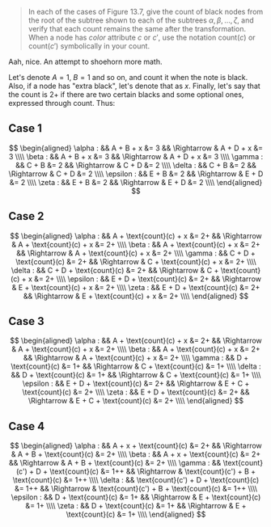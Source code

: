> In each of the cases of Figure 13.7, give the count of black nodes from the
> root of the subtree shown to each of the subtrees $\alpha, \beta, \ldots,
> \zeta$, and verify that each count remains the same after the transformation.
> When a node has $color$ attribute $c$ or $c'$, use the notation
> $\text{count}(c)$ or $\text{count}(c')$ symbolically in your count.

Aah, nice. An attempt to shoehorn more math.

Let's denote $A = 1$, $B = 1$ and so on, and count it when the note is black.
Also, if a node has "extra black", let's denote that as $x$. Finally, let's say
that the count is $2+$ if there are two certain blacks and some optional ones,
expressed through $\text{count}$. Thus:

## Case 1

$$
    \begin{aligned}
    \alpha   : && A + B + x &= 3 && \Rightarrow & A + D + x &= 3 \\\\
    \beta    : && A + B + x &= 3 && \Rightarrow & A + D + x &= 3 \\\\
    \gamma   : && C + B     &= 2 && \Rightarrow & C + D     &= 2 \\\\
    \delta   : && C + B     &= 2 && \Rightarrow & C + D     &= 2 \\\\
    \epsilon : && E + B     &= 2 && \Rightarrow & E + D     &= 2 \\\\
    \zeta    : && E + B     &= 2 && \Rightarrow & E + D     &= 2 \\\\
    \end{aligned}
$$

## Case 2

$$
    \begin{aligned}
    \alpha   : && A + \text{count}(c) + x &= 2+ && \Rightarrow & A + \text{count}(c) + x &= 2+ \\\\
    \beta    : && A + \text{count}(c) + x &= 2+ && \Rightarrow & A + \text{count}(c) + x &= 2+ \\\\
    \gamma   : && C + D + \text{count}(c) &= 2+ && \Rightarrow & C + \text{count}(c) + x &= 2+ \\\\
    \delta   : && C + D + \text{count}(c) &= 2+ && \Rightarrow & C + \text{count}(c) + x &= 2+ \\\\
    \epsilon : && E + D + \text{count}(c) &= 2+ && \Rightarrow & E + \text{count}(c) + x &= 2+ \\\\
    \zeta    : && E + D + \text{count}(c) &= 2+ && \Rightarrow & E + \text{count}(c) + x &= 2+ \\\\
    \end{aligned}
$$

## Case 3

$$
    \begin{aligned}
    \alpha   : && A + \text{count}(c) + x &= 2+ && \Rightarrow & A + \text{count}(c) + x &= 2+ \\\\
    \beta    : && A + \text{count}(c) + x &= 2+ && \Rightarrow & A + \text{count}(c) + x &= 2+ \\\\
    \gamma   : && D + \text{count}(c)     &= 1+ && \Rightarrow & C + \text{count}(c)     &= 1+ \\\\
    \delta   : && D + \text{count}(c)     &= 1+ && \Rightarrow & C + \text{count}(c)     &= 1+ \\\\
    \epsilon : && E + D + \text{count}(c) &= 2+ && \Rightarrow & E + C + \text{count}(c) &= 2+ \\\\
    \zeta    : && E + D + \text{count}(c) &= 2+ && \Rightarrow & E + C + \text{count}(c) &= 2+ \\\\
    \end{aligned}
$$

## Case 4

$$
    \begin{aligned}
    \alpha   : && A + x + \text{count}(c)                &= 2+  && \Rightarrow & A + B + \text{count}(c)                &= 2+ \\\\
    \beta    : && A + x + \text{count}(c)                &= 2+  && \Rightarrow & A + B + \text{count}(c)                &= 2+ \\\\
    \gamma   : && \text{count}(c') + D + \text{count}(c) &= 1++ && \Rightarrow & \text{count}(c') + B + \text{count}(c) &= 1++ \\\\
    \delta   : && \text{count}(c') + D + \text{count}(c) &= 1++ && \Rightarrow & \text{count}(c') + B + \text{count}(c) &= 1++ \\\\
    \epsilon : && D + \text{count}(c)                    &= 1+  && \Rightarrow & E + \text{count}(c)                    &= 1+ \\\\
    \zeta    : && D + \text{count}(c)                    &= 1+  && \Rightarrow & E + \text{count}(c)                    &= 1+ \\\\
    \end{aligned}
$$

